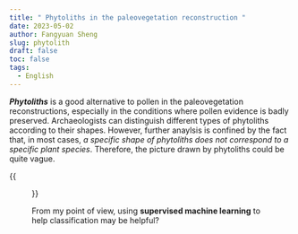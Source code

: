 ```yaml
---
title: " Phytoliths in the paleovegetation reconstruction "
date: 2023-05-02
author: Fangyuan Sheng
slug: phytolith
draft: false
toc: false
tags:
  - English
---
```


***Phytoliths*** is a good alternative to pollen in the paleovegetation reconstructions, especially in the conditions where pollen evidence is badly preserved. Archaeologists can distinguish different types of phytoliths according to their shapes. However, further anaylsis is confined by the fact that, in most cases, *a specific shape of phytoliths does not correspond to a specific plant species*. Therefore, the picture drawn by phytoliths could be quite vague. 

{{<figure src="https://hellenshengfy.github.io/lith.jpg" title=" Photo credit to handout of Pro. Pan Yan (Fudan University)">}}

From my point of view, using **supervised machine learning** to help classification may be helpful?  
